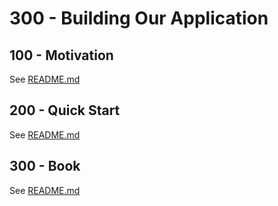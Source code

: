 # 300 - Building Our Application

## 100 - Motivation

See [README.md](./100/README.md)

## 200 - Quick Start

See [README.md](./200/README.md)

## 300 - Book

See [README.md](./300/README.md)

